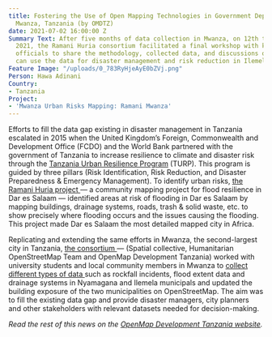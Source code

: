```yaml
---
title: Fostering the Use of Open Mapping Technologies in Government Departments —
  Mwanza, Tanzania (by OMDTZ)
date: 2021-07-02 16:00:00 Z
Summary Text: After five months of data collection in Mwanza, on 12th to 15th April
  2021, the Ramani Huria consortium facilitated a final workshop with key government
  officials to share the methodology, collected data, and discussions on how they
  can use the data for disaster management and risk reduction in Ilemela and Nyamagana.
Feature Image: "/uploads/0_783RyHjeAyE0bZVj.png"
Person: Hawa Adinani
Country:
- Tanzania
Project:
- 'Mwanza Urban Risks Mapping: Ramani Mwanza'
---
```


Efforts to fill the data gap existing in disaster management in Tanzania escalated in 2015 when the United Kingdom’s Foreign, Commonwealth and Development Office (FCDO) and the World Bank partnered with the government of Tanzania to increase resilience to climate and disaster risk through the [Tanzania Urban Resilience Program](https://www.worldbank.org/en/programs/tanzania-urban-resilience-program) (TURP). This program is guided by three pillars (Risk Identification, Risk Reduction, and Disaster Preparedness & Emergency Management). To identify urban risks, [the Ramani Huria project ](http://ramanihuria.org/)— a community mapping project for flood resilience in Dar es Salaam — identified areas at risk of flooding in Dar es Salaam by mapping buildings, drainage systems, roads, trash & solid waste, etc. to show precisely where flooding occurs and the issues causing the flooding. This project made Dar es Salaam the most detailed mapped city in Africa.

Replicating and extending the same efforts in Mwanza, the second-largest city in Tanzania, [the consortium ](https://omdtanzania.medium.com/spatial-collective-humanitarian-openstreetmap-team-and-openmap-development-tanzania-extend-their-e52e1d790663)— (Spatial collective, Humanitarian OpenStreetMap Team and OpenMap Development Tanzania) worked with university students and local community members in Mwanza to [collect different types of data ](https://omdtanzania.medium.com/community-data-for-improved-disaster-management-and-urban-planning-mwanza-tanzania-76e67baa4d65)such as rockfall incidents, flood extent data and drainage systems in Nyamagana and Ilemela municipals and updated the building exposure of the two municipalities on OpenStreetMap. The aim was to fill the existing data gap and provide disaster managers, city planners and other stakeholders with relevant datasets needed for decision-making.

*Read the rest of this news on the [OpenMap Development Tanzania website](https://omdtanzania.medium.com/fostering-the-use-of-open-mapping-technologies-in-government-departments-mwanza-tanzania-fec413cc7940).*